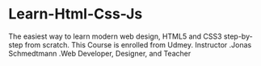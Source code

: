 # Learn-Html-Css-Js
The easiest way to learn modern web design, HTML5 and CSS3 step-by-step from scratch.
This Course is enrolled from Udmey.
Instructor
   .Jonas Schmedtmann
   .Web Developer, Designer, and Teacher
